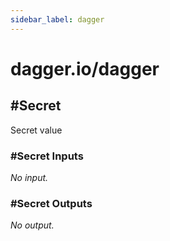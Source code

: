 ```yaml
---
sidebar_label: dagger
---
```


# dagger.io/dagger

## #Secret

Secret value

### #Secret Inputs

_No input._

### #Secret Outputs

_No output._
